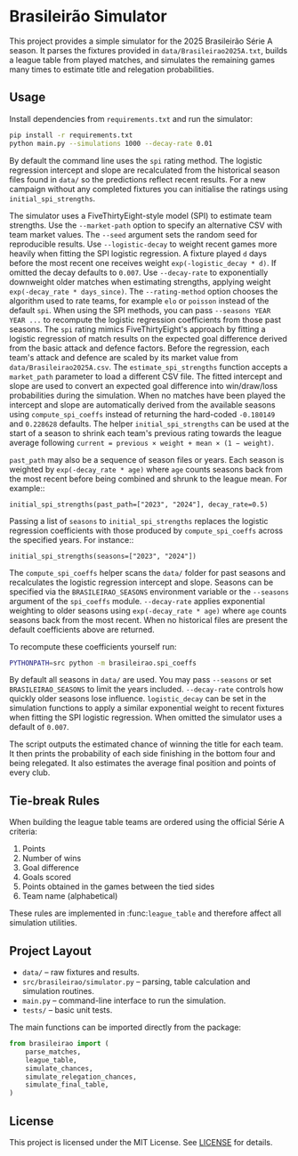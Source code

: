 # Brasileirão Simulator

This project provides a simple simulator for the 2025 Brasileirão Série A season. It parses the fixtures provided in `data/Brasileirao2025A.txt`, builds a league table from played matches, and simulates the remaining games many times to estimate title and relegation probabilities.

## Usage

Install dependencies from `requirements.txt` and run the simulator:

```bash
pip install -r requirements.txt
python main.py --simulations 1000 --decay-rate 0.01
```

By default the command line uses the `spi` rating method. The logistic
regression intercept and slope are recalculated from the historical season
files found in `data/` so the predictions reflect recent results. For a new
campaign without any completed fixtures you can initialise the ratings using
``initial_spi_strengths``.

The simulator uses a FiveThirtyEight-style model (SPI) to estimate team
strengths. Use the `--market-path` option to specify an alternative CSV with
team market values. The `--seed` argument sets the random seed for reproducible
results.
Use `--logistic-decay` to weight recent games more heavily when fitting the
SPI logistic regression. A fixture played `d` days before the most recent one
receives weight `exp(-logistic_decay * d)`. If omitted the decay defaults to
`0.007`.
Use `--decay-rate` to exponentially downweight older matches when estimating
strengths, applying weight `exp(-decay_rate * days_since)`.
The `--rating-method` option chooses the algorithm used to rate teams, for
example `elo` or `poisson` instead of the default `spi`. When using the SPI
methods, you can pass `--seasons YEAR YEAR ...` to recompute the logistic
regression coefficients from those past seasons.
The `spi` rating mimics FiveThirtyEight's approach by fitting a logistic
regression of match results on the expected goal difference derived from the
basic attack and defence factors. Before the regression, each team's attack and
defence are scaled by its market value from `data/Brasileirao2025A.csv`.  The
`estimate_spi_strengths` function accepts a ``market_path`` parameter to load a
different CSV file.  The fitted intercept and slope are used to convert an
expected goal difference into win/draw/loss probabilities during the
simulation. When no matches have been played the intercept and slope are
automatically derived from the available seasons using ``compute_spi_coeffs``
instead of returning the hard-coded ``-0.180149`` and ``0.228628`` defaults.
The helper ``initial_spi_strengths`` can be used at the start of a season to
shrink each team's previous rating towards the league average following
``current = previous × weight + mean × (1 − weight)``.

``past_path`` may also be a sequence of season files or years.  Each season is
weighted by ``exp(-decay_rate * age)`` where ``age`` counts seasons back from
the most recent before being combined and shrunk to the league mean.  For
example::

    initial_spi_strengths(past_path=["2023", "2024"], decay_rate=0.5)

Passing a list of ``seasons`` to ``initial_spi_strengths`` replaces the logistic
regression coefficients with those produced by ``compute_spi_coeffs`` across the
specified years.  For instance::

    initial_spi_strengths(seasons=["2023", "2024"])

The ``compute_spi_coeffs`` helper scans the ``data/`` folder for past seasons
and recalculates the logistic regression intercept and slope.  Seasons can be
specified via the ``BRASILEIRAO_SEASONS`` environment variable or the
``--seasons`` argument of the ``spi_coeffs`` module.  ``--decay-rate`` applies
exponential weighting to older seasons using ``exp(-decay_rate * age)`` where
``age`` counts seasons back from the most recent.  When no historical files are
present the default coefficients above are returned.

To recompute these coefficients yourself run:

```bash
PYTHONPATH=src python -m brasileirao.spi_coeffs
```
By default all seasons in ``data/`` are used.  You may pass ``--seasons`` or set
``BRASILEIRAO_SEASONS`` to limit the years included.  ``--decay-rate`` controls
how quickly older seasons lose influence.
``logistic_decay`` can be set in the simulation functions to apply a similar
exponential weight to recent fixtures when fitting the SPI logistic regression.
When omitted the simulator uses a default of ``0.007``.

The script outputs the estimated chance of winning the title for each team. It
then prints the probability of each side finishing in the bottom four and being
relegated. It also estimates the average final position and points of every club.

## Tie-break Rules

When building the league table teams are ordered using the official Série A
criteria:

1. Points
2. Number of wins
3. Goal difference
4. Goals scored
5. Points obtained in the games between the tied sides
6. Team name (alphabetical)

These rules are implemented in :func:`league_table` and therefore affect all
simulation utilities.

## Project Layout

- `data/` – raw fixtures and results.
- `src/brasileirao/simulator.py` – parsing, table calculation and simulation routines.
- `main.py` – command-line interface to run the simulation.
- `tests/` – basic unit tests.

The main functions can be imported directly from the package:

```python
from brasileirao import (
    parse_matches,
    league_table,
    simulate_chances,
    simulate_relegation_chances,
    simulate_final_table,
)
```

## License

This project is licensed under the MIT License. See [LICENSE](LICENSE) for details.
